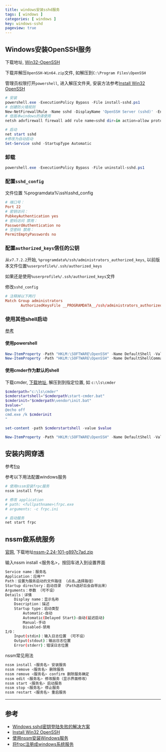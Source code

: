 ```yaml
---
title: windows安装sshd服务
tags: [ windows ]
categories: [ windows ]
key: windows-sshd
pageview: true
---
```


## Windows安装OpenSSH服务

<!--more-->

下载地址, [Win32-OpenSSH](https://github.com/PowerShell/Win32-OpenSSH/releases)

下载并解压`OpenSSH-Win64.zip`文件, 如解压到`C:\Program Files\OpenSSH`

管理员权限打开`powershell`, 进入解压文件夹, 安装方法参考[Install Win32 OpenSSH](https://github.com/PowerShell/Win32-OpenSSH/wiki/Install-Win32-OpenSSH)

```powershell
# 安装
powershell.exe -ExecutionPolicy Bypass -File install-sshd.ps1
# 创建防火墙规则
New-NetFirewallRule -Name sshd -DisplayName 'OpenSSH Server (sshd)' -Enabled True -Direction Inbound -Protocol TCP -Action Allow -LocalPort 22
# 低版本windows的请使用
netsh advfirewall firewall add rule name=sshd dir=in action=allow protocol=TCP localport=22

# 启动
net start sshd
#修改为自动启动
Set-Service sshd -StartupType Automatic
```

### 卸载

```powershell
powershell.exe -ExecutionPolicy Bypass -File uninstall-sshd.ps1
```

### 配置`sshd_config`

文件位置
%programdata%\ssh\sshd_config

```conf
# 端口号：
Port 22
# 密钥访问：
PubkeyAuthentication yes
# 密码访问 禁用：
PasswordAuthentication no
# 空密码 禁用：
PermitEmptyPasswords no
```

### 配置`authorized_keys`信任的公钥

从`v7.7.2.2`开始, `%programdata%/ssh/administrators_authorized_keys`, 以前版本文件位置`%userprofile%/.ssh/authorized_keys`

如果还是使用`%userprofile%/.ssh/authorized_keys`文件

修改`sshd_config`

```conf
# 注释掉以下两行
Match Group administrators
       AuthorizedKeysFile __PROGRAMDATA__/ssh/administrators_authorized_keys
```

### 使用其他shell启动

[参考](https://github.com/PowerShell/Win32-OpenSSH/wiki/DefaultShell)

#### 使用powershell

```powershell
New-ItemProperty -Path "HKLM:\SOFTWARE\OpenSSH" -Name DefaultShell -Value "C:\Windows\System32\WindowsPowerShell\v1.0\powershell.exe" -PropertyType String -Force
New-ItemProperty -Path "HKLM:\SOFTWARE\OpenSSH" -Name DefaultShellCommandOption -Value "/c" -PropertyType String -Force
```

#### 使用cmder作为默认的shell

下载cmder, [下载地址](https://cmder.net/), 解压到到指定位置, 如 `c:\ls\cmder`

```powershell
$cmderpath="c:\ls\cmder"
$cmderstartshell="$cmderpath\start-cmder.bat"
$cmderinit="$cmderpath\vendor\init.bat"
$value="
@echo off
cmd.exe /k $cmderinit
"

set-content -path $cmderstartshell -value $value

New-ItemProperty -Path "HKLM:\SOFTWARE\OpenSSH" -Name DefaultShell -Value "$cmderstartshell" -PropertyType String -Force
```

## 安装内网穿透

参考[frp](/linux/2022/02/16/proxy-frp.html)

参考以下用法配置windows服务

```sh
# 使用nssm安装frpc服务
nssm install frpc

# 修改 application
# path: <fullpathname>\frpc.exe
# arguments: -c frpc.ini

# 启动服务
net start frpc
```

## nssm做系统服务

[官网](https://www.nssm.cc/download), 下载地址[nssm-2.24-101-g897c7ad.zip](https://www.nssm.cc/ci/nssm-2.24-101-g897c7ad.zip)

输入nssm install <服务名>，按回车进入到设置界面

```sh
Service name：服务名
Application：应用**
Path：设置为服务启动的文件路径 （点击…选择路径）
Startup directory：启动目录 （Path选好后会自带出来）
Arguments：参数 （可不设）
Details：详情
    Display name：显示名称
    Dsecription：描述
    Startup type：启动类型
        Automatic-自动
        Automatic(Delayed Start)-自动(延迟启动)
        Manual-手动 
        Disabled-禁用
I/O：
    Input(stdin)：输入日志位置 （可不设）
    Output(stdout)：输出日志位置
    Error(stderr)：错误日志位置
```

nssm常见用法

```sh
nssm install <服务名> 安装服务
nssm remove <服务名> 删除服务
nssm remove <服务名> confirm 删除服务确定
nssm edit <服务名> 修改服务（显示界面修改）
nssm start <服务名> 启动服务
nssm stop <服务名> 停止服务
nssm restart <服务名> 重启服务
```

----

## 参考

- [Windows sshd密钥登陆失败的解决方案](https://blog.csdn.net/Franklins_Fan/article/details/119324249)
- [Install Win32 OpenSSH](https://github.com/PowerShell/Win32-OpenSSH/wiki/Install-Win32-OpenSSH)
- [使用nssm安装Windows服务](https://blog.csdn.net/omaidb/article/details/124923275)
- [将frpc注册成windows系统服务](https://blog.csdn.net/qq_37696855/article/details/122849406)
